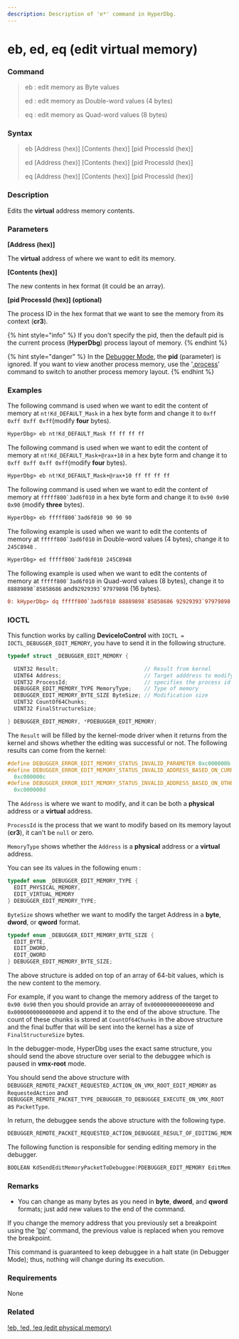 ```yaml
---
description: Description of 'e*' command in HyperDbg.
---
```


# eb, ed, eq (edit virtual memory)

### Command

> eb : edit memory as Byte values
>
> ed : edit memory as Double-word values (4 bytes)
>
> eq : edit memory as Quad-word values (8 bytes)

### Syntax

> eb \[Address (hex)] \[Contents (hex)] \[pid ProcessId (hex)]
>
> ed \[Address (hex)] \[Contents (hex)] \[pid ProcessId (hex)]
>
> eq \[Address (hex)] \[Contents (hex)] \[pid ProcessId (hex)]

### Description

Edits the **virtual** address memory contents.

### Parameters

**\[Address (hex)]**

The **virtual** address of where we want to edit its memory.

**\[Contents (hex)]**

The new contents in hex format (it could be an array).

**\[pid ProcessId (hex)] (optional)**

The process ID in the hex format that we want to see the memory from its context (**cr3**).

{% hint style="info" %}
If you don't specify the pid, then the default pid is the current process (**HyperDbg**) process layout of memory.
{% endhint %}

{% hint style="danger" %}
In the [Debugger Mode](https://docs.hyperdbg.org/using-hyperdbg/prerequisites/operation-modes#debugger-mode), the **pid** (parameter) is ignored. If you want to view another process memory, use the '[.process](https://docs.hyperdbg.org/commands/meta-commands/.process)' command to switch to another process memory layout.
{% endhint %}

### Examples

The following command is used when we want to edit the content of memory at `nt!Kd_DEFAULT_Mask` in a hex byte form and change it to `0xff 0xff 0xff 0xff`(modify **four** bytes).

```diff
HyperDbg> eb nt!Kd_DEFAULT_Mask ff ff ff ff
```

The following command is used when we want to edit the content of memory at `nt!Kd_DEFAULT_Mask+@rax+10` in a hex byte form and change it to `0xff 0xff 0xff 0xff`(modify **four** bytes).

```diff
HyperDbg> eb nt!Kd_DEFAULT_Mask+@rax+10 ff ff ff ff
```

The following command is used when we want to edit the content of memory at ``fffff800`3ad6f010`` in a hex byte form and change it to `0x90 0x90 0x90` (modify **three** bytes).

```diff
HyperDbg> eb fffff800`3ad6f010 90 90 90
```

The following example is used when we want to edit the contents of memory at ``fffff800`3ad6f010`` in Double-word values (4 bytes), change it to `245C8948` .

```diff
HyperDbg> ed fffff800`3ad6f010 245C8948
```

The following example is used when we want to edit the contents of memory at ``fffff800`3ad6f010`` in Quad-word values (8 bytes), change it to ``88889898`85858686`` and``92929393`97979898`` (16 bytes).

```diff
0: kHyperDbg> dq fffff800`3ad6f010 88889898`85858686 92929393`97979898
```

### IOCTL

This function works by calling **DeviceIoControl** with `IOCTL = IOCTL_DEBUGGER_EDIT_MEMORY`, you have to send it in the following structure.

```c
typedef struct _DEBUGGER_EDIT_MEMORY {

  UINT32 Result;                           // Result from kernel
  UINT64 Address;                          // Target adddress to modify
  UINT32 ProcessId;                        // specifies the process id
  DEBUGGER_EDIT_MEMORY_TYPE MemoryType;    // Type of memory
  DEBUGGER_EDIT_MEMORY_BYTE_SIZE ByteSize; // Modification size
  UINT32 CountOf64Chunks;
  UINT32 FinalStructureSize;

} DEBUGGER_EDIT_MEMORY, *PDEBUGGER_EDIT_MEMORY;
```

The `Result` will be filled by the kernel-mode driver when it returns from the kernel and shows whether the editing was successful or not. The following results can come from the kernel:

```c
#define DEBUGGER_ERROR_EDIT_MEMORY_STATUS_INVALID_PARAMETER 0xc000000b
#define DEBUGGER_ERROR_EDIT_MEMORY_STATUS_INVALID_ADDRESS_BASED_ON_CURRENT_PROCESS \
  0xc000000c
#define DEBUGGER_ERROR_EDIT_MEMORY_STATUS_INVALID_ADDRESS_BASED_ON_OTHER_PROCESS \
  0xc000000d
```

The `Address` is where we want to modify, and it can be both a **physical** address or a **virtual** address.

`ProcessId` is the process that we want to modify based on its memory layout (**cr3**), it can't be `null` or zero.

`MemoryType` shows whether the `Address` is a **physical** address or a **virtual** address.

You can see its values in the following enum :

```c
typedef enum _DEBUGGER_EDIT_MEMORY_TYPE {
  EDIT_PHYSICAL_MEMORY,
  EDIT_VIRTUAL_MEMORY
} DEBUGGER_EDIT_MEMORY_TYPE;
```

`ByteSize` shows whether we want to modify the target Address in a **byte**, **dword**, or **qword** format.

```c
typedef enum _DEBUGGER_EDIT_MEMORY_BYTE_SIZE {
  EDIT_BYTE,
  EDIT_DWORD,
  EDIT_QWORD
} DEBUGGER_EDIT_MEMORY_BYTE_SIZE;
```

The above structure is added on top of an array of 64-bit values, which is the new content to the memory.

For example, if you want to change the memory address of the target to `0x90 0x90` then you should provide an array of `0x0000000000000090` and `0x0000000000000090` and append it to the end of the above structure. The count of these chunks is stored at `CountOf64Chunks` in the above structure and the final buffer that will be sent into the kernel has a size of `FinalStructureSize` bytes.

In the debugger-mode, HyperDbg uses the exact same structure, you should send the above structure over serial to the debuggee which is paused in **vmx-root** mode.

You should send the above structure with `DEBUGGER_REMOTE_PACKET_REQUESTED_ACTION_ON_VMX_ROOT_EDIT_MEMORY` as `RequestedAction` and `DEBUGGER_REMOTE_PACKET_TYPE_DEBUGGER_TO_DEBUGGEE_EXECUTE_ON_VMX_ROOT` as `PacketType`.

In return, the debuggee sends the above structure with the following type.

```c
DEBUGGER_REMOTE_PACKET_REQUESTED_ACTION_DEBUGGEE_RESULT_OF_EDITING_MEMORY
```

The following function is responsible for sending editing memory in the debugger.

```c
BOOLEAN KdSendEditMemoryPacketToDebuggee(PDEBUGGER_EDIT_MEMORY EditMem);
```

### Remarks

* You can change as many bytes as you need in **byte**, **dword**, and **qword** formats; just add new values to the end of the command.

If you change the memory address that you previously set a breakpoint using the '[bp](https://docs.hyperdbg.org/commands/debugging-commands/bp)' command, the previous value is replaced when you remove the breakpoint.

This command is guaranteed to keep debuggee in a halt state (in Debugger Mode); thus, nothing will change during its execution.

### Requirements

None

### Related

[!eb, !ed, !eq (edit physical memory)](https://docs.hyperdbg.org/commands/extension-commands/e)
